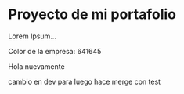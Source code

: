 # Proyecto de mi portafolio

Lorem Ipsum...

Color de la empresa: 641645

Hola nuevamente

cambio en dev para luego hace merge con test

